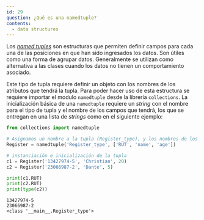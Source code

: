 ```yaml
---
id: 29
question: ¿Qué es una namedtuple?
contents:
  - data structures
---
```


Los [*named tuples*](https://docs.python.org/3/library/collections.html#collections.namedtuple) son estructuras que permiten definir campos para cada una de las posiciones en que han sido ingresados los datos. Son útiles como una forma de agrupar datos. Generalmente se utilizan como alternativa a las clases cuando los datos no tienen un comportamiento asociado. 

Este tipo de tupla requiere definir un objeto con los nombres de los atributos que tendrá la tupla. Para poder hacer uso de esta estructura se requiere importar el modulo `namedtuple` desde la librería `collections`. La inicialización básica de una `namedtuple` requiere un *string* con el nombre para el tipo de tupla y el nombre de los campos que tendrá, los que se entregan en una lista de *strings* como en el siguiente ejemplo:

```py
from collections import namedtuple

# Asignamos un nombre a la tupla (Register_type), y los nombres de los atributos que tendrá
Register = namedtuple('Register_type', ['RUT', 'name', 'age'])

# instanciación e inicialización de la tupla
c1 = Register('13427974-5', 'Christian', 20) 
c2 = Register('23066987-2', 'Dante', 5)

print(c1.RUT)
print(c2.RUT)
print(type(c2))
```
```
13427974-5
23066987-2
<class '__main__.Register_type'>
````

